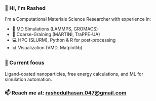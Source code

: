 ### 👋 Hi, I'm Rashed
I'm a Computational Materials Science Researcher with experience in:
- 🧪 MD Simulations (LAMMPS, GROMACS)
- 🧬 Coarse-Graining (MARTINI, TraPPE-UA)
- 💻 HPC (SLURM), Python & R for post-processing
- 📊 Visualization (VMD, Matplotlib)

### 🔭 Current focus
Ligand-coated nanoparticles, free energy calculations, and ML for simulation automation.

### 📫 Reach me at: rashedulhasan.047@gmail.com
